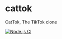 # cattok
CatTok, The TikTok clone

[![Node.js CI](https://github.com/littlefunky/cattok/actions/workflows/node.js.yml/badge.svg)](https://github.com/littlefunky/cattok/actions/workflows/node.js.yml)
